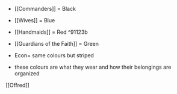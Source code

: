 - [[Commanders]] = Black
- [[Wives]] = Blue
- [[Handmaids]] = Red ^91123b
- [[Guardians of the Faith]] = Green

- Econ= same colours but striped

- these colours are what they wear and how their belongings are organized

[[Offred]]